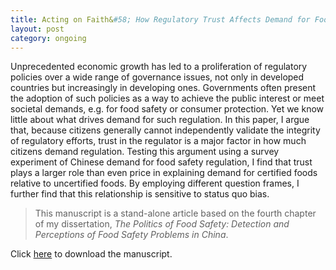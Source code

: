 ```yaml
---
title: Acting on Faith&#58; How Regulatory Trust Affects Demand for Food Safety Attributes in China
layout: post
category: ongoing
---
```




<div class="message">
Unprecedented economic growth has led to a proliferation of regulatory policies over a wide range of governance issues, not only in developed countries but increasingly in developing ones. Governments often present the adoption of such policies as a way to achieve the public interest or meet societal demands, e.g. for food safety or consumer protection. Yet we know little about what drives demand for such regulation. In this paper, I argue that, because citizens generally cannot independently validate the integrity of regulatory efforts, trust in the regulator is a major factor in how much citizens demand regulation. Testing this argument using a survey experiment of Chinese demand for food safety regulation, I find that trust plays a larger role than even price in explaining demand for certified foods relative to uncertified foods. By employing different question frames, I further find that this relationship is sensitive to status quo bias.
</div>

> This manuscript is a stand-alone article based on the fourth chapter of my dissertation, *The Politics of Food Safety: Detection and Perceptions of Food Safety Problems in China*.  
 
Click [here](https://syncandshare.lrz.de/dl/fiT1oj5dnjTU3JPiVeyerTLV/cindycheng_foodSafetyTrust_draft.pdf?inline) to download the manuscript.

<br>
<br>


